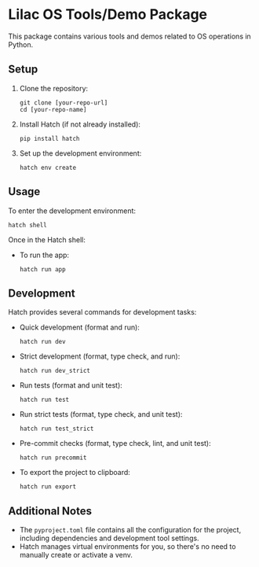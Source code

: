 # Lilac OS Tools/Demo Package

This package contains various tools and demos related to OS operations in Python.

## Setup

1. Clone the repository:
   ```
   git clone [your-repo-url]
   cd [your-repo-name]
   ```

2. Install Hatch (if not already installed):
   ```
   pip install hatch
   ```

3. Set up the development environment:
   ```
   hatch env create
   ```

## Usage

To enter the development environment:
```
hatch shell
```

Once in the Hatch shell:

- To run the app:
  ```
  hatch run app
  ```

## Development

Hatch provides several commands for development tasks:

- Quick development (format and run):
  ```
  hatch run dev
  ```
- Strict development (format, type check, and run):
  ```
  hatch run dev_strict
  ```
- Run tests (format and unit test):
  ```
  hatch run test
  ```
- Run strict tests (format, type check, and unit test):
  ```
  hatch run test_strict
  ```
- Pre-commit checks (format, type check, lint, and unit test):
  ```
  hatch run precommit
  ```

- To export the project to clipboard:
  ```
  hatch run export
  ```

## Additional Notes

- The `pyproject.toml` file contains all the configuration for the project, including dependencies and development tool settings.
- Hatch manages virtual environments for you, so there's no need to manually create or activate a venv.

